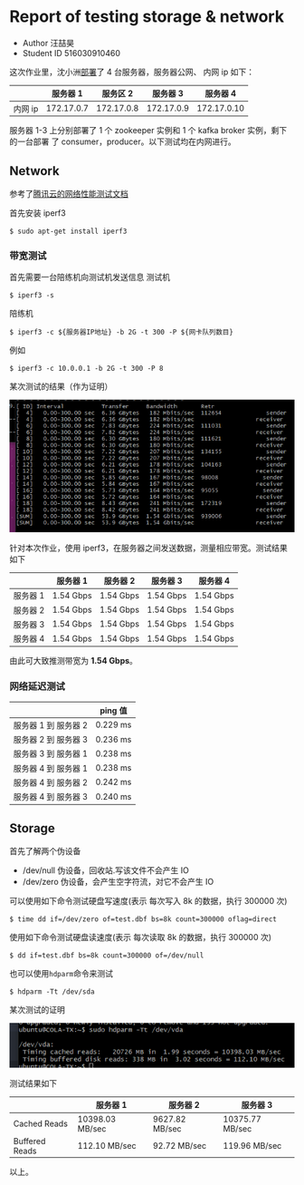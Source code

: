 # Report of testing storage & network

- Author 汪喆昊
- Student ID 516030910460

这次作业里，沈小洲[部署](./report-of-setting-up-kafka.md)了 4 台服务器，服务器公网、
内网 ip 如下：

|         | 服务器 1   | 服务区 2   | 服务器 3   | 服务器 4    |
| ------- | ---------- | ---------- | ---------- | ----------- |
| 内网 ip | 172.17.0.7 | 172.17.0.8 | 172.17.0.9 | 172.17.0.10 |

服务器 1-3 上分别部署了 1 个 zookeeper 实例和 1 个 kafka broker 实例，剩下的一台部署
了 consumer，producer。以下测试均在内网进行。

## Network

参考了[腾讯云的网络性能测试文档](https://cloud.tencent.com/document/product/213/11460)

首先安装 iperf3

```shell
$ sudo apt-get install iperf3
```

### 带宽测试

首先需要一台陪练机向测试机发送信息
测试机

```shell
$ iperf3 -s
```

陪练机

```shell
$ iperf3 -c ${服务器IP地址} -b 2G -t 300 -P ${网卡队列数目}
```

例如

    $ iperf3 -c 10.0.0.1 -b 2G -t 300 -P 8

某次测试的结果（作为证明）

![iperf result](./images/kafka-01.png)

针对本次作业，使用 iperf3，在服务器之间发送数据，测量相应带宽。测试结果如下

|          | 服务器 1  | 服务器 2  | 服务器 3  | 服务器 4  |
| -------- | --------- | --------- | --------- | --------- |
| 服务器 1 | 1.54 Gbps | 1.54 Gbps | 1.54 Gbps | 1.54 Gbps |
| 服务器 2 | 1.54 Gbps | 1.54 Gbps | 1.54 Gbps | 1.54 Gbps |
| 服务器 3 | 1.54 Gbps | 1.54 Gbps | 1.54 Gbps | 1.54 Gbps |
| 服务器 4 | 1.54 Gbps | 1.54 Gbps | 1.54 Gbps | 1.54 Gbps |

由此可大致推测带宽为 **1.54 Gbps**。

### 网络延迟测试

|                      | ping 值 |
| -------------------- | ------- |
| 服务器 1 到 服务器 2 | 0.229 ms |
| 服务器 2 到 服务器 3 | 0.236 ms |
| 服务器 3 到 服务器 1 | 0.238 ms |
| 服务器 4 到 服务器 1 | 0.238 ms |
| 服务器 4 到 服务器 2 | 0.242 ms |
| 服务器 4 到 服务器 3 | 0.240 ms |

## Storage

首先了解两个伪设备

- /dev/null 伪设备，回收站.写该文件不会产生 IO
- /dev/zero 伪设备，会产生空字符流，对它不会产生 IO

可以使用如下命令测试硬盘写速度(表示 每次写入 8k 的数据，执行 300000 次)

```shell
$ time dd if=/dev/zero of=test.dbf bs=8k count=300000 oflag=direct
```

使用如下命令测试硬盘读速度(表示 每次读取 8k 的数据，执行 300000 次)

```shell
$ dd if=test.dbf bs=8k count=300000 of=/dev/null
```

也可以使用`hdparm`命令来测试

```shell
$ hdparm -Tt /dev/sda
```

某次测试的证明

![hdparm result](./images/kafka-00.png)

测试结果如下

|                | 服务器 1        | 服务器 2       | 服务器 3        |
| -------------- | --------------- | -------------- | --------------- |
| Cached Reads   | 10398.03 MB/sec | 9627.82 MB/sec | 10375.77 MB/sec |
| Buffered Reads | 112.10 MB/sec   | 92.72 MB/sec   | 119.96 MB/sec   |

以上。

